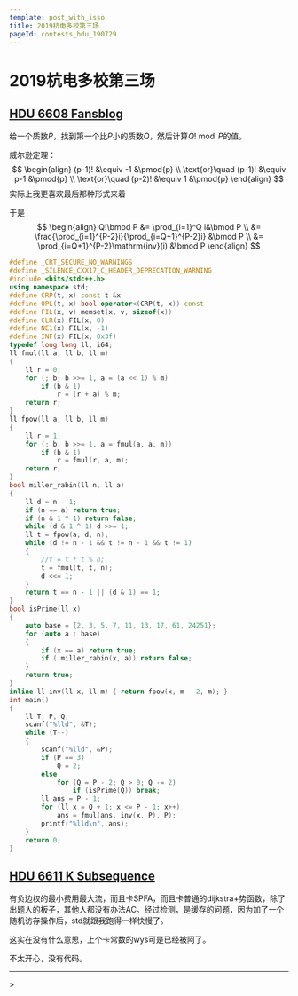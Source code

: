 ```yaml
---
template: post_with_isso
title: 2019杭电多校第三场
pageId: contests_hdu_190729
---
```


# 2019杭电多校第三场

## [HDU 6608 Fansblog](http://acm.hdu.edu.cn/showproblem.php?pid=6608)

给一个质数$P$，找到第一个比$P$小的质数$Q$，然后计算$Q! \bmod P$的值。

威尔逊定理：
$$
\begin{align}
 				(p-1)! &\equiv -1 &\pmod{p} \\ 
 \text{or}\quad (p-1)! &\equiv p-1 &\pmod{p} \\ 
 \text{or}\quad (p-2)! &\equiv 1 &\pmod{p}
\end{align}
$$
实际上我更喜欢最后那种形式来着

于是
$$
\begin{align}
Q!\bmod P &= \prod_{i=1}^Q i&\bmod P \\
          &= \frac{\prod_{i=1}^{P-2}i}{\prod_{i=Q+1}^{P-2}i} &\bmod P \\
          &= \prod_{i=Q+1}^{P-2}\mathrm{inv}(i) &\bmod P
\end{align}
$$

```cpp
#define _CRT_SECURE_NO_WARNINGS
#define _SILENCE_CXX17_C_HEADER_DEPRECATION_WARNING
#include <bits/stdc++.h>
using namespace std;
#define CRP(t, x) const t &x
#define OPL(t, x) bool operator<(CRP(t, x)) const
#define FIL(x, v) memset(x, v, sizeof(x))
#define CLR(x) FIL(x, 0)
#define NE1(x) FIL(x, -1)
#define INF(x) FIL(x, 0x3f)
typedef long long ll, i64;
ll fmul(ll a, ll b, ll m)
{
    ll r = 0;
    for (; b; b >>= 1, a = (a << 1) % m)
        if (b & 1)
            r = (r + a) % m;
    return r;
}
ll fpow(ll a, ll b, ll m)
{
    ll r = 1;
    for (; b; b >>= 1, a = fmul(a, a, m))
        if (b & 1)
            r = fmul(r, a, m);
    return r;
}
bool miller_rabin(ll n, ll a)
{
    ll d = n - 1;
    if (n == a) return true;
    if (n & 1 ^ 1) return false;
    while (d & 1 ^ 1) d >>= 1;
    ll t = fpow(a, d, n);
    while (d != n - 1 && t != n - 1 && t != 1)
    {
        //t = t * t % n;
        t = fmul(t, t, n);
        d <<= 1;
    }
    return t == n - 1 || (d & 1) == 1;
}
bool isPrime(ll x)
{
    auto base = {2, 3, 5, 7, 11, 13, 17, 61, 24251};
    for (auto a : base)
    {
        if (x == a) return true;
        if (!miller_rabin(x, a)) return false;
    }
    return true;
}
inline ll inv(ll x, ll m) { return fpow(x, m - 2, m); }
int main()
{
    ll T, P, Q;
    scanf("%lld", &T);
    while (T--)
    {
        scanf("%lld", &P);
        if (P == 3)
            Q = 2;
        else
            for (Q = P - 2; Q > 0; Q -= 2)
                if (isPrime(Q)) break;
        ll ans = P - 1;
        for (ll x = Q + 1; x <= P - 1; x++)
            ans = fmul(ans, inv(x, P), P);
        printf("%lld\n", ans);
    }
    return 0;
}
```

## [HDU 6611 K Subsequence](http://acm.hdu.edu.cn/showproblem.php?pid=6611)

有负边权的最小费用最大流，而且卡SPFA，而且卡普通的dijkstra+势函数，除了出题人的板子，其他人都没有办法AC。经过检测，是缓存的问题，因为加了一个随机访存操作后，std就跟我跑得一样快慢了。

这实在没有什么意思，上个卡常数的wys可是已经被阿了。

不太开心，没有代码。


<hr />
> <span id='poem'></span>

<div id="__comment"></div>
<script>$(function(){$.ajax('/api/poem?rnd='+Date.now()+Math.random()).done(function(data){$('#poem').text(data);});});</script>

